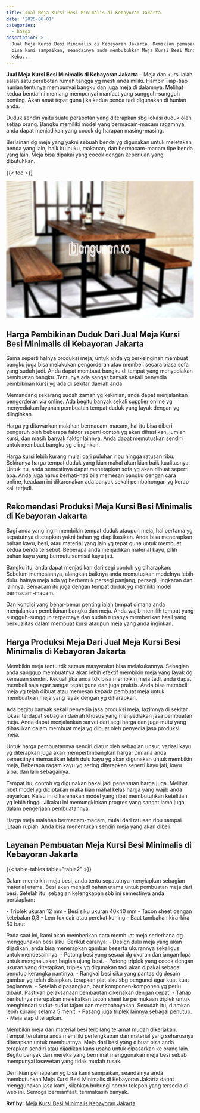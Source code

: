 ```yaml
---
title: Jual Meja Kursi Besi Minimalis di Kebayoran Jakarta
date: '2025-06-01'
categories:
  - harga
description: >-
  Jual Meja Kursi Besi Minimalis di Kebayoran Jakarta. Demikian pemaparan yg
  bisa kami sampaikan, seandainya anda membutuhkan Meja Kursi Besi Minimalis di
  Keba...
---
```


**Jual Meja Kursi Besi Minimalis di Kebayoran Jakarta** – Meja dan kursi ialah salah satu perabotan rumah tangga yg mesti anda miliki. Hampir Tiap-tiap hunian tentunya mempunyai bangku dan juga meja di dalamnya. Melihat kedua benda ini memang mempunyai manfaat yang sungguh-sungguh penting. Akan amat tepat guna jika kedua benda tadi digunakan di hunian anda.

Duduk sendiri yaitu suatu perabotan yang diterapkan sbg lokasi duduk oleh setiap orang. Bangku memiliki model yang bermacam-macam ragamnya, anda dapat menjadikan yang cocok dg harapan masing-masing.

Berlainan dg meja yang yakni sebuah benda yg digunakan untuk meletakan benda yang lain, baik itu buku, makanan, dan bermacam-macam tipe benda yang lain. Meja bisa dipakai yang cocok dengan keperluan yang dibutuhkan.

{{< toc >}}

![Jual Meja Kursi Besi Minimalis di Kebayoran Jakarta](/images/jual-meja-besi-murah01.png)

## Harga Pembikinan Duduk Dari Jual Meja Kursi Besi Minimalis di Kebayoran Jakarta

Sama seperti halnya produksi meja, untuk anda yg berkeinginan membuat bangku juga bisa melakukan pengorderan atau membeli secara biasa sofa yang sudah jadi. Anda dapat membuat bangku di tempat yang menyediakan pembuatan bangku. Tentunya ada sangat banyak sekali penyedia pembikinan kursi yg ada di sekitar daerah anda.

Memandang sekarang sudah zaman yg kekinian, anda dapat menjalankan pengorderan via online. Ada begitu banyak sekali supplier online yg menyediakan layanan pembuatan tempat duduk yang layak dengan yg diinginkan.

Harga yg ditawarkan malahan bermacam-macam, hal itu bisa diberi pengaruh oleh beberapa faktor seperti contoh yg akan dihasilkan, jumlah kursi, dan masih banyak faktor lainnya. Anda dapat memutuskan sendiri untuk membuat bangku yg diinginkan.

Harga kursi lebih kurang mulai dari puluhan ribu hingga ratusan ribu. Sekiranya harga tempat duduk yang kian mahal akan kian baik kualitasnya. Untuk itu, anda semestinya dapat menetapkan sofa yg akan dibuat seperti apa. Anda juga harus berhati-hati bila memesan bangku dengan cara online, keadaan ini dikarenakan ada banyak sekali pembohongan yg kerap kali terjadi.

## Rekomendasi Produksi Meja Kursi Besi Minimalis di Kebayoran Jakarta

Bagi anda yang ingin membikin tempat duduk ataupun meja, hal pertama yg sepatutnya ditetapkan yakni bahan yg diaplikasikan. Anda bisa menerapkan bahan kayu, besi, atau material yang lain yg tepat guna untuk membuat kedua benda tersebut. Beberapa anda menjadikan material kayu, pilih bahan kayu yang bermutu semisal kayu jati.

Bangku itu, anda dapat menjadikan dari segi contoh yg diharapkan. Sebelum memesannya, alangkah baiknya anda memutuskan modelnya lebih dulu. halnya meja ada yg berbentuk persegi panjang, persegi, lingkaran dan lainnya. Semacam itu juga dengan tempat duduk yg memiliki model bermacam-macam.

Dan kondisi yang benar-benar penting ialah tempat dimana anda menjalankan pembikinan bangku dan meja. Anda wajib memilih tempat yang sungguh-sungguh terpercaya dan sudah rupanya memberikan hasil yang berkualitas dalam membuat kursi ataupun meja yang anda inginkan.

## Harga Produksi Meja Dari Jual Meja Kursi Besi Minimalis di Kebayoran Jakarta

Membikin meja tentu tdk semua masyarakat bisa melakukannya. Sebagian anda sanggup membuatnya akan lebih efektif membikin meja yang layak dg kemauan sendiri. Kecuali jika anda tdk bisa membikin meja tadi, anda dapat membeli saja agar sangat tepat guna dan juga praktis. Anda bisa membeli meja yg telah dibuat atau memesan kepada pembuat meja untuk membuatkan meja yang layak dengan yg diharapkan.

Ada begitu banyak sekali penyedia jasa produksi meja, lazimnya di sekitar lokasi terdapat sebagian daerah khusus yang menyediakan jasa pembuatan meja. Anda dapat menjalankan survei dari segi harga dan juga mutu yang dihasilkan dalam membuat meja yg dibuat oleh penyedia jasa produksi meja.

Untuk harga pembuatannya sendiri diatur oleh sebagian unsur, variasi kayu yg diterapkan juga akan mempertimbangkan harga. Dimana anda semestinya memastikan lebih dulu kayu yg akan digunakan untuk membikin meja, Beberapa ragam kayu yg sering diterapkan seperti kayu jati, kayu alba, dan lain sebagainya.

Tempat itu, contoh yg digunakan bakal jadi penentuan harga juga. Melihat ribet model yg diciptakan maka kian mahal kelas harga yang wajib anda bayarkan. Kalau ini dikarenakan model yang ribet membutuhkan ketelitian yg lebih tinggi. Jikalau ini memungkinkan progres yang sangat lama juga dalam pengerjaan pembuatannya.

Harga meja malahan bermacam-macam, mulai dari ratusan ribu sampai jutaan rupiah. Anda bisa menentukan sendiri meja yang akan dibeli.

## Layanan Pembuatan Meja Kursi Besi Minimalis di Kebayoran Jakarta

{{< table-tables table="table2" >}}

Dalam membikin meja besi, anda tentu sepatutnya menyiapkan sebagian material utama. Besi akan menjadi bahan utama untuk pembuatan meja dari besi. Setelah itu, sebagian kelengkapan sbb ini semestinya anda persiapkan:

\- Triplek ukuran 12 mm - Besi siku ukuran 40x40 mm - Tacon sheet dengan ketebalan 0,3 - Lem fox cair atau perekat kuning - Baut tambahan kira-kira 50 baut

Pada saat ini, kami akan memberikan cara membuat meja sederhana dg menggunakan besi siku. Berikut caranya: - Design dulu meja yang akan dijadikan, anda bisa menerapkan gambar beserta ukurannya sekaligus untuk mendesainnya. - Potong besi yang sesuai dg ukuran dan jangan lupa untuk menghaluskan bagian ujung besi. - Potong triplek yang cocok dengan ukuran yang ditetapkan, triplek yg digunakan tadi akan dipakai sebagai penutup kerangka nantinya. - Rangkai besi siku yang pantas dg desain gambar yg telah disiapkan. terapkan plat siku sbg pengunci agar kuat kuat bagiannya. - Setelah dipasangkan, baut komponen-komponen yg perlu dibaut. Pastikan pelaksanaan pembautan dikerjakan dengan cepat. - Tahap berikutnya merupakan melekatkan tacon sheet ke permukaan triplek untuk menghindari sudut-sudut tajam dan membahayakan. Sesudah itu, diamkan lebih kurang selama 5 menit. - Pasang juga triplek lainnya sebagai penutup. - Meja siap diterapkan.

Membikin meja dari material besi terbilang teramat mudah dikerjakan. Tempat terutama anda memiliki perlengkapan dan material yang seharusnya diterapkan untuk membuatnya. Meja dari besi yang dibuat bisa anda terapkan sendiri atau dijadikan kans usaha untuk dipasarkan ke orang lain. Begitu banyak dari mereka yang berminat menggunakan meja besi sebab mempunyai keawetan yang tidak mudah rusak.

Demikian pemaparan yg bisa kami sampaikan, seandainya anda membutuhkan Meja Kursi Besi Minimalis di Kebayoran Jakarta dapat menggunakan jasa kami, silahkan hubungi nomor telepon yang tersedia di web ini. Semoga bermanfaat, terimakasih banyak.

**Ref by:** [Meja Kursi Besi Minimalis Kebayoran Jakarta](https://id.wikipedia.org/wiki/Meja)
